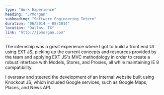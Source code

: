 ```yaml
---
type: "Work Experience"
heading: "JPMorgan"
subheading: "Software Engineering Intern"
duration: "06/2014 – 08/2014"
location: "Dallas, TX"
link: "http://jpmorgan.com"
---
```


The internship was a great experience where I got to build a front end UI using EXT JS, picking up the current concepts and resources provided by the team and applying EXT JS's MVC methodology in order to create a robust interface with Models, Stores, and Proxies, all while maintaining IE 8 compatibility. 

I oversaw and steered the development of an internal website built using Knockout JS, which included Google services, such as Google Maps, Places, and News API.
